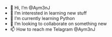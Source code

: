 - 👋 Hi, I’m @Aym3nJ
- 👀 I’m interested in learning new stuff
- 🌱 I’m currently learning Python
- 💞️ I’m looking to collaborate on something new
- 📫 How to reach me Telagram @Aym3nJ

<!---
@Aym3nJ/@Aym3nJ is a ✨ special ✨ repository because its `README.md` (this file) appears on your GitHub profile.
You can click the Preview link to take a look at your changes.
--->
